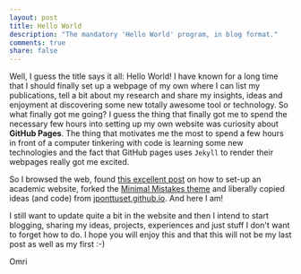 ```yaml
---
layout: post
title: Hello World
description: "The mandatory 'Hello World' program, in blog format."
comments: true
share: false
---
```


Well, I guess the title says it all: Hello World! I have known for a long time
that I should finally set up a webpage of my own where I can list my
publications, tell a bit about my research and share my insights, ideas and
enjoyment at discovering some new totally awesome tool or technology.
So what finally got me going? I guess the thing that finally got me to spend
the necessary few hours into setting up my own website was curiosity about
__GitHub Pages__.  The thing that motivates me the most to spend a few hours in
front of a computer tinkering with code is learning some new technologies and
the fact that GitHub pages uses `Jekyll` to render their webpages really got me
excited.

So I browsed the web, found [this excellent post](http://jponttuset.github.io/building-an-academic-website/)
on how to set-up an academic website, forked the [Minimal Mistakes
theme](https://mademistakes.com/work/minimal-mistakes-jekyll-theme/) and
liberally copied ideas (and code) from
[jponttuset.github.io](http://jponttuset.github.io). And here I am!

I still want to update quite a bit in the website and then I intend to start
blogging, sharing my ideas, projects, experiences and just stuff I don't want
to forget how to do. I hope you will enjoy this and that this will not be my
last post as well as my first :-)

Omri
